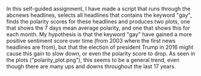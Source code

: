 In this self-guided assignment, I have made a script that runs through the abcnews headlines, selects all headlines that contains the keyword "gay", finds the polarity scores for these headlines and produces two plots, one that shows the 7 days mean average polarity, and one that shows this for each month.
My hypothesis is that the keyword "gay" have gained a more positive sentiment score over time (from 2003 where the first news headlines are from), but that the election of president Trump in 2016 might cause this gain to slow down, or even the polarity score to drop. As seen in the plots ("polarity_plot.png"), this seems to be a general trend, even though there are many ups and downs throughout the last 17 years.
